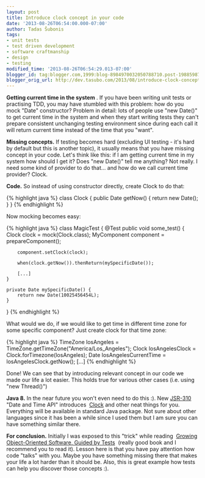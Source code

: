 ```yaml
---
layout: post
title: Introduce clock concept in your code
date: '2013-08-26T06:54:00.000-07:00'
author: Tadas Šubonis
tags:
- unit tests
- test driven development
- software craftmanship
- design
- testing
modified_time: '2013-08-26T06:54:29.013-07:00'
blogger_id: tag:blogger.com,1999:blog-8984970032050788710.post-1988598744297701922
blogger_orig_url: http://dev.tasubo.com/2013/08/introduce-clock-concept-in-your-code.html
---
```


**Getting current time in the system** . If you have been writing unit tests or practising TDD, 
you may have stumbled with this problem: how do you mock "Date" constructor? Problem in detail: 
lots of people use "new Date()" to get current time in the system and when they start 
writing tests they can't prepare consistent unchanging testing environment since during each call it will 
return current time instead of the time that you "want".  

**Missing concepts.** If testing becomes hard (excluding UI testing - it's hard by default but this is another topic),
 it usually means that you have missing concept in your code. Let's think like this: if I am getting current
  time in my system how should I get it? Does "new Date()" tell me anything? Not really. 
  I need some kind of provider to do that... 
  and how do we call current time provider? Clock.  

**Code.** So instead of using constructor directly, create Clock to do that:  

{% highlight java %}
class Clock {
    public Date getNow() {
        return new Date();
    }
}
{% endhighlight %}

Now mocking becomes easy:  

{% highlight java %}
class MagicTest {
    @Test
    public void some_test() {
        Clock clock = mock(Clock.class);
        MyComponent component = prepareComponent();

        component.setClock(clock);

        when(clock.getNow()).thenReturn(mySpecificDate());

        [...]
    }

    private Date mySpecificDate() {
        return new Date(10025456454L);
    }

}
{% endhighlight %}

What would we do, if we would like to get time in different time zone for some specific component? Just create clock for that time zone:  

{% highlight java %}
TimeZone losAngeles = TimeZone.getTimeZone("America/Los_Angeles");
Clock losAngelesClock = Clock.forTimezone(losAngeles);
Date losAngelesCurrentTime = losAngelesClock.getNow();
[...]
{% endhighlight %}

Done! We can see that by introducing relevant concept in our code we made our life a lot easier. This holds true for various other cases (i.e. using "new Thread()")  

**Java 8.** In the near future you won't even need to do this :). New 
[JSR-310](http://jcp.org/en/jsr/detail?id=310) "Date and Time API" introduces  
[Clock](http://download.java.net/jdk8/docs/api/java/time/Clock.html) and other neat things for you.  
Everything will be available in standard Java package. Not sure about other languages 
since it has been a while since I used them but I am sure you can have something similar there.  

**For conclusion.** Initially I was exposed to this "trick" while reading 
[Growing Object-Oriented Software, Guided by Tests](http://www.amazon.com/Growing-Object-Oriented-Software-Guided-Tests/dp/0321503627)
 (really good book and I recommend you to read it). 
Lesson here is that you have pay attention how code "talks" 
with you. Maybe you have something missing there that makes your life a 
lot harder than it should be. Also, this is great example how tests can
 help you discover those concepts :).